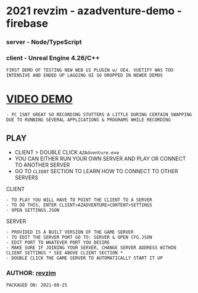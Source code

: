 # 2021 revzim - azadventure-demo - firebase

### server - Node/TypeScript
### client - Unreal Engine 4.26/C++

``` FIRST DEMO OF TESTING NEW WEB UI PLUGIN w/ UE4. VUETIFY WAS TOO INTENSIVE AND ENDED UP LAGGING UI SO DROPPED IN NEWER DEMOS ```
# [VIDEO DEMO](https://revzim.github.io/azadventure-demo/)

```
- PC ISNT GREAT SO RECORDING STUTTERS A LITTLE DURING CERTAIN SWAPPING DUE TO RUNNING SEVERAL APPLICATIONS & PROGRAMS WHILE RECORDING
```

## PLAY
- CLIENT > DOUBLE CLICK `AZAdventure.exe`
- YOU CAN EITHER RUN YOUR OWN SERVER AND PLAY OR CONNECT TO ANOTHER SERVER
- GO TO `CLIENT` SECTION TO LEARN HOW TO CONNECT TO OTHER SERVERS

CLIENT
```
- TO PLAY YOU WILL HAVE TO POINT THE CLIENT TO A SERVER
- TO DO THIS, ENTER CLIENT>AZADVENTURE>CONTENT>SETTINGS
- OPEN SETTINGS.JSON
```

SERVER
```
- PROVIDED IS A BUILT VERSION OF THE GAME SERVER
- TO EDIT THE SERVER PORT GO TO: SERVER & OPEN CFG.JSON
- EDIT PORT TO WHATEVER PORT YOU DESIRE
- MAKE SURE IF JOINING YOUR SERVER, CHANGE SERVER ADDRESS WITHIN CLIENT SETTINGS * SEE ABOVE CLIENT SECTION *
- DOUBLE CLICK THE GAME SERVER TO AUTOMATICALLY START IT UP
```

### AUTHOR: [revzim](https://github.com/revzim)

```
PACKAGED ON: 2021-08-25
```
